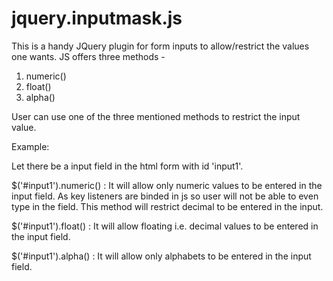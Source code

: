 jquery.inputmask.js
===================

This is a handy JQuery plugin for form inputs to allow/restrict the values one wants. JS offers three methods -

1. numeric()
2. float()
3. alpha()

User can use one of the three mentioned methods to restrict the input value.

Example: 

Let there be a input field in the html form with id 'input1'.

$('#input1').numeric() : It will allow only numeric values to be entered in the input field.
                          As key listeners are binded in js so user will not be able to even type in the field. This method will restrict decimal to be entered in the input.
                          
$('#input1').float() : It will allow floating i.e. decimal values to be entered in the input field.

$('#input1').alpha() : It will allow only alphabets to be entered in the input field.
